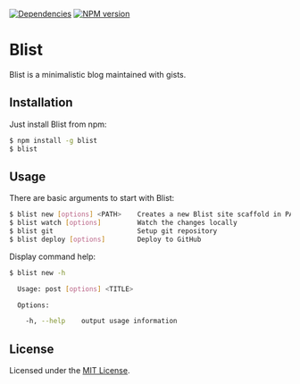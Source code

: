 [![Dependencies](https://david-dm.org/Gioyik/blist.png)](https://david-dm.org/Gioyik/blist)
[![NPM version](https://badge.fury.io/js/blist.png)](http://badge.fury.io/js/blist)

# Blist
Blist is a minimalistic blog maintained with gists.

## Installation
Just install Blist from npm:

```bash
$ npm install -g blist
$ blist
```

## Usage
There are basic arguments to start with Blist:

```bash
$ blist new [options] <PATH>    Creates a new Blist site scaffold in PATH
$ blist watch [options]         Watch the changes locally
$ blist git                     Setup git repository
$ blist deploy [options]        Deploy to GitHub
```

Display command help:

```bash
$ blist new -h

  Usage: post [options] <TITLE>

  Options:

    -h, --help    output usage information
```

## License
Licensed under the [MIT License](http://www.opensource.org/licenses/mit-license.php).
